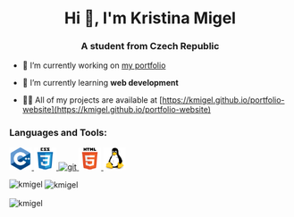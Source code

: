 <h1 align="center">Hi 👋, I'm Kristina Migel</h1>
<h3 align="center">A student from Czech Republic</h3>

- 🔭 I’m currently working on [my portfolio](https://github.com/kmigel/portfolio-website)

- 🌱 I’m currently learning **web development**

- 👨‍💻 All of my projects are available at [https://kmigel.github.io/portfolio-website](https://kmigel.github.io/portfolio-website)

<h3 align="left">Languages and Tools:</h3>
<p align="left"> <a href="https://www.w3schools.com/cpp/" target="_blank" rel="noreferrer"> <img src="https://raw.githubusercontent.com/devicons/devicon/master/icons/cplusplus/cplusplus-original.svg" alt="cplusplus" width="40" height="40"/> </a> <a href="https://www.w3schools.com/css/" target="_blank" rel="noreferrer"> <img src="https://raw.githubusercontent.com/devicons/devicon/master/icons/css3/css3-original-wordmark.svg" alt="css3" width="40" height="40"/> </a> <a href="https://git-scm.com/" target="_blank" rel="noreferrer"> <img src="https://www.vectorlogo.zone/logos/git-scm/git-scm-icon.svg" alt="git" width="40" height="40"/> </a> <a href="https://www.w3.org/html/" target="_blank" rel="noreferrer"> <img src="https://raw.githubusercontent.com/devicons/devicon/master/icons/html5/html5-original-wordmark.svg" alt="html5" width="40" height="40"/> </a> <a href="https://www.linux.org/" target="_blank" rel="noreferrer"> <img src="https://raw.githubusercontent.com/devicons/devicon/master/icons/linux/linux-original.svg" alt="linux" width="40" height="40"/> </a> </p>

<p><img align="left" src="https://github-readme-stats.vercel.app/api/top-langs?username=kmigel&show_icons=true&locale=en&layout=compact" alt="kmigel" /></p>

<p>&nbsp;<img align="center" src="https://github-readme-stats.vercel.app/api?username=kmigel&show_icons=true&locale=en" alt="kmigel" /></p>

<p><img align="center" src="https://github-readme-streak-stats.herokuapp.com/?user=kmigel&" alt="kmigel" /></p>
